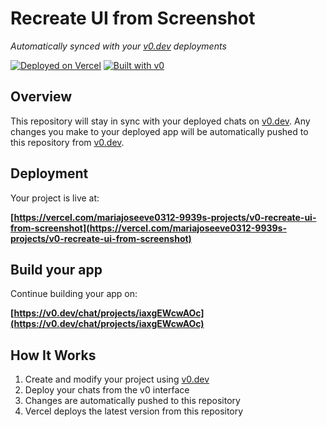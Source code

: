 # Recreate UI from Screenshot

*Automatically synced with your [v0.dev](https://v0.dev) deployments*

[![Deployed on Vercel](https://img.shields.io/badge/Deployed%20on-Vercel-black?style=for-the-badge&logo=vercel)](https://vercel.com/mariajoseeve0312-9939s-projects/v0-recreate-ui-from-screenshot)
[![Built with v0](https://img.shields.io/badge/Built%20with-v0.dev-black?style=for-the-badge)](https://v0.dev/chat/projects/iaxgEWcwAOc)

## Overview

This repository will stay in sync with your deployed chats on [v0.dev](https://v0.dev).
Any changes you make to your deployed app will be automatically pushed to this repository from [v0.dev](https://v0.dev).

## Deployment

Your project is live at:

**[https://vercel.com/mariajoseeve0312-9939s-projects/v0-recreate-ui-from-screenshot](https://vercel.com/mariajoseeve0312-9939s-projects/v0-recreate-ui-from-screenshot)**

## Build your app

Continue building your app on:

**[https://v0.dev/chat/projects/iaxgEWcwAOc](https://v0.dev/chat/projects/iaxgEWcwAOc)**

## How It Works

1. Create and modify your project using [v0.dev](https://v0.dev)
2. Deploy your chats from the v0 interface
3. Changes are automatically pushed to this repository
4. Vercel deploys the latest version from this repository